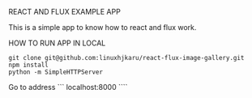 REACT AND FLUX EXAMPLE APP

This is a simple app to know how to react and flux work.

HOW TO RUN APP IN LOCAL

```
git clone git@github.com:linuxhjkaru/react-flux-image-gallery.git
npm install
python -m SimpleHTTPServer
```
Go to address ``` localhost:8000 ````
